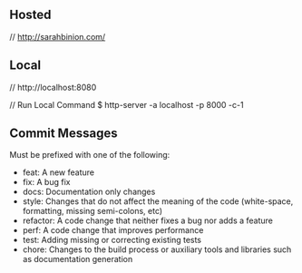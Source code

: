 
## Hosted

// http://sarahbinion.com/

## Local

// http://localhost:8080

// Run Local Command
$ http-server -a localhost -p 8000 -c-1

## Commit Messages

Must be prefixed with one of the following:
* feat: A new feature
* fix: A bug fix
* docs: Documentation only changes
* style: Changes that do not affect the meaning of the code (white-space, formatting, missing semi-colons, etc)
* refactor: A code change that neither fixes a bug nor adds a feature
* perf: A code change that improves performance
* test: Adding missing or correcting existing tests
* chore: Changes to the build process or auxiliary tools and libraries such as documentation generation